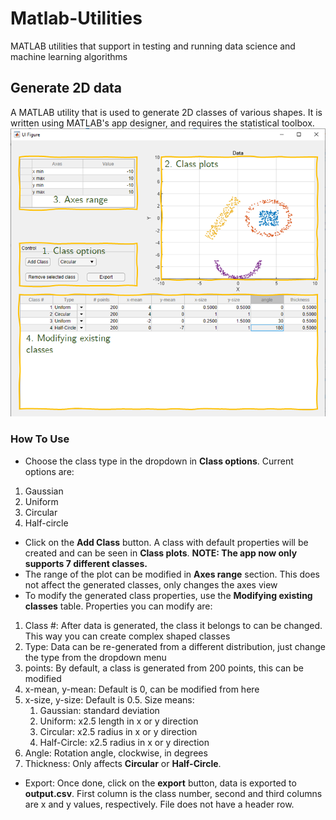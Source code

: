# Matlab-Utilities
 MATLAB utilities that support in testing and running data science and machine learning algorithms
## Generate 2D data
A MATLAB utility that is used to generate 2D classes of various shapes. It is written using MATLAB's app designer, and requires the statistical toolbox.
![Generate 2D Data app](Images/im_gen2d_1.png)
### How To Use
* Choose the class type in the dropdown in __Class options__. Current options are:
1. Gaussian
2. Uniform
3. Circular
4. Half-circle
* Click on the __Add Class__ button. A class with default properties will be created and can be seen in __Class plots__. __NOTE: The app now only supports 7 different classes.__
* The range of the plot can be modified in __Axes range__ section. This does not affect the generated classes, only changes the axes view
* To modify the generated class properties, use the __Modifying existing classes__ table. Properties you can modify are:
1. Class #: After data is generated, the class it belongs to can be changed. This way you can create complex shaped classes
2. Type: Data can be re-generated from a different distribution, just change the type from the dropdown menu
3. points: By default, a class is generated from 200 points, this can be modified
4. x-mean, y-mean: Default is 0, can be modified from here
5. x-size, y-size: Default is 0.5. Size means:
    1. Gaussian: standard deviation
    2. Uniform: x2.5 length in x or y direction
    3. Circular: x2.5 radius in x or y direction
    4. Half-Circle: x2.5 radius in x or y direction
6. Angle: Rotation angle, clockwise, in degrees
7. Thickness: Only affects __Circular__ or __Half-Circle__.
* Export: Once done, click on the __export__ button, data is exported to __output.csv__. First  column is the class number, second and third columns are x and y values, respectively. File does not have a header row.
